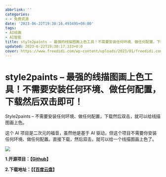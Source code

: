 ```yaml
---
abbrlink: ''
categories:
- - 免费资源
date: '2023-06-22T19:30:16.493495+08:00'
tags:
- AI绘画
- AI智能
title: style2paints – 最强的线描图画上色工具！不需要安装任何环境、做任何配置，下载然后双击即可！
updated: 2023-6-22T19:30:17.333+8:0
cover: https://www.freedidi.com/wp-content/uploads/2023/01/freedidi.com_2023-01-24-124200.jpg
---
```

# style2paints – 最强的线描图画上色工具！不需要安装任何环境、做任何配置，下载然后双击即可！


Style2paints – 不需要安装任何环境、做任何配置，下载然后双击，就可以给线描图画上色。

这个 AI 项目是二次元的福音，虽然他是基于 AI 驱动，但这个项目不需要你安装任何环境、做任何配置。直接下载，然后双击，就可以给一个线描图画上色了。

[![](https://www.freedidi.com/wp-content/uploads/2023/01/freedidi.com_2023-01-24-124200.jpg)](https://www.freedidi.com/wp-content/uploads/2023/01/freedidi.com_2023-01-24-124200.jpg)

**1.开源项目：【[Github](https://github.com/lllyasviel/style2paints)】**

**2.下载地址：【【[百度云盘](https://pan.baidu.com/s/15xCm1jRVeHipHkiB3n1vzA)】**
